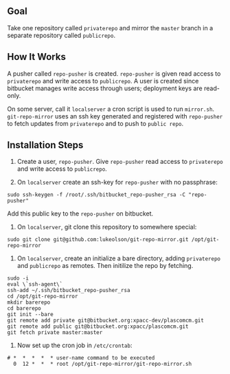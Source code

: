 Goal
---

Take one repository called `privaterepo` and mirror the `master` branch in a separate repository called `publicrepo`.

How It Works
---

A pusher called `repo-pusher` is created.  `repo-pusher` is given read access to `privaterepo` and write access to `publicrepo`.  A user is created since bitbucket manages write access through users; deployment keys are read-only.

On some server, call it `localserver` a cron script is used to run `mirror.sh`.  `git-repo-mirror` uses an ssh key generated and registered with `repo-pusher` to fetch updates from `privaterepo` and to push to `public repo`.

Installation Steps
---
1. Create a user, `repo-pusher`.  Give `repo-pusher` read access to `privaterepo` and write access to `publicrepo`.

1. On `localserver` create an ssh-key for `repo-pusher` with no passphrase:
```
sudo ssh-keygen -f /root/.ssh/bitbucket_repo-pusher_rsa -C "repo-pusher"
```
Add this public key to the `repo-pusher` on bitbucket.

1. On `localserver`, git clone this repository to somewhere special:
```
sudo git clone git@github.com:lukeolson/git-repo-mirror.git /opt/git-repo-mirror
```

1. On `localserver`, create an initialize a bare directory, adding `privaterepo` and `publicrepo` as remotes.  Then initilize the repo by fetching.
```
sudo -i
eval \`ssh-agent\`
ssh-add ~/.ssh/bitbucket_repo-pusher_rsa
cd /opt/git-repo-mirror
mkdir barerepo
cd barerepo
git init --bare
git remote add private git@bitbucket.org:xpacc-dev/plascomcm.git
git remote add public git@bitbucket.org:xpacc/plascomcm.git
git fetch private master:master
```

1. Now set up the cron job in `/etc/crontab`:
```
# *  *  *  *  * user-name command to be executed
  0  12 *  *  * root /opt/git-repo-mirror/git-repo-mirror.sh
```
